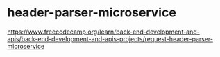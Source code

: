 # header-parser-microservice
https://www.freecodecamp.org/learn/back-end-development-and-apis/back-end-development-and-apis-projects/request-header-parser-microservice
